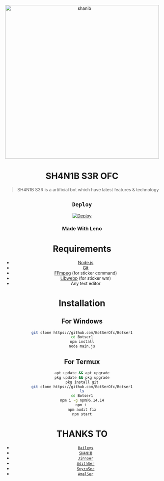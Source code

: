 <div align="center">
<img src="https://d.top4top.io/shanib.jpg" alt="shanib" width="500" />

# SH4N1B S3R OFC

>  SH4N1B S3R is a artificial bot which have latest features & technology 
>
>

## `Deploy`
[![Deploy](https://www.herokucdn.com/deploy/button.svg)](https://heroku.com/deploy?template=https://github.com/BotSerOfc/Botser1)
<h3 align="center">Made With Leno</h3>



# Requirements
* [Node.js](https://nodejs.org/en/)
* [Git](https://git-scm.com/downloads)
* [FFmpeg](https://github.com/BtbN/FFmpeg-Builds/releases) (for sticker command)
* [Libwebp](https://developers.google.com/speed/webp/download) (for sticker wm)
* Any text editor

# Installation
## For Windows
```bash
git clone https://github.com/BotSerOfc/Botser1
cd Botser1
npm install
node main.js
```
## For Termux
```bash
apt update && apt upgrade
pkg update && pkg upgrade
pkg install git
git clone https://github.com/BotSerOfc/Botser1
ls
cd Botser1
npm i -g npm@6.14.14
npm i 
npm audit fix
npm start
```

# THANKS TO
* [`Baileys`](https://github.com/adiwajshing/Baileys)
* [`SH4N!B`](https://github.com/SH4N1B-S3R)
* [`JinnSer`](https://github.com/JINN-SER)
* [`AdithSer`](https://github.com/Adithhariuesrbot)
* [`SpyroSer`](https://github.com/spyrosir45)
* [`AmalSer`](https://github.com/cyberchekuthan)
